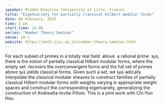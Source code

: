 ```yaml
---
speaker: Mladen Dimitrov (University of Lille, France)
title: "Eigenvariety for partially classical Hilbert modular forms"
date: 04 February, 2025
time: 2 pm
start_time: 14:00
series: "Number Theory Seminar"
venue: LH-1
website: https://math.iisc.ac.in/number-theory-seminar.html
---
```


For each subset of primes in a totally real field  above  a rational prime  `$p$`, there is the notion of partially classical Hilbert modular forms, where the empty set  recovers the overconvergent forms and the full set of primes above `$p$` yields classical forms. Given such a set, we `$p$`-adically interpolate the classical modular sheaves to construct families of partially classical Hilbert modular forms with weights varying in appropriate weight spaces and construct the corresponding eigenvariety, generalizing the construction of Andreatta-Iovita-Pilloni. This is a joint work with Chi-Yun Hsu.

